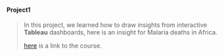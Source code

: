 #### Project1
>
>In this project, we learned how to draw insights from interactive **Tableau** dashboards, here is an insight for Malaria deaths in Africa.
>
>
>[here](https://www.udacity.com/course/business-analytics-nanodegree--nd098) is a link to the course. 
